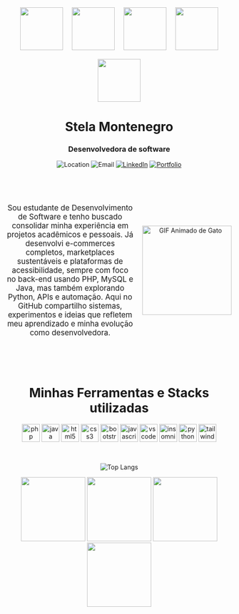 <div style="display: flex; justify-content: center; flex-wrap: wrap; gap: 20px; width: 100%;">
  <img src="https://i.pinimg.com/originals/22/89/f2/2289f2d12ec3671717ae25b6a33b3aeb.gif" style="width: 10vw; min-width: 80px;">
  <img src="https://i.pinimg.com/originals/22/89/f2/2289f2d12ec3671717ae25b6a33b3aeb.gif" style="width: 10vw; min-width: 80px;">
  <img src="https://i.pinimg.com/originals/22/89/f2/2289f2d12ec3671717ae25b6a33b3aeb.gif" style="width: 10vw; min-width: 80px;">
  <img src="https://i.pinimg.com/originals/22/89/f2/2289f2d12ec3671717ae25b6a33b3aeb.gif" style="width: 10vw; min-width: 80px;">
  <img src="https://i.pinimg.com/originals/22/89/f2/2289f2d12ec3671717ae25b6a33b3aeb.gif" style="width: 10vw; min-width: 80px;">
</div>

<h1 align="center">Stela Montenegro</h1>
<h3 align="center">Desenvolvedora de software</h3>
<div align="center">



![Location](https://img.shields.io/badge/Location-São%20Paulo%2C%20Brasil-00B5A1?style=for-the-badge&logo=location-arrow&logoColor=white&color=00B5A1)
![Email](https://img.shields.io/badge/Email-stelamontenegro37%40gmail.com-00B5A1?style=for-the-badge&logo=gmail&logoColor=white&color=00B5A1)
[![LinkedIn](https://img.shields.io/badge/LinkedIn-Stela%20Montenegro-00B5A1?style=for-the-badge&logo=linkedin&logoColor=white&color=00B5A1)](https://www.linkedin.com/in/stelasm/)
[![Portfolio](https://img.shields.io/badge/Portfolio-stela--sm.github.io%2Fportifolio-00B5A1?style=for-the-badge&logo=github&logoColor=white&color=00B5A1)](https://stela-sm.github.io/portifolio/)

<br><br>
<div style="display: flex; align-items: center; justify-content: flex-start; width: 100%;">

  <p style="margin-right: 20px; font-size: 1.2em;">
   Sou estudante de Desenvolvimento de Software e tenho buscado consolidar minha experiência em projetos acadêmicos e pessoais. Já desenvolvi e-commerces completos, marketplaces sustentáveis e plataformas de acessibilidade, sempre com foco no back-end usando PHP, MySQL e Java, mas também explorando Python, APIs e automação. Aqui no GitHub compartilho sistemas, experimentos e ideias que refletem meu aprendizado e minha evolução como desenvolvedora.
  </p>

  <img src="https://i.pinimg.com/originals/91/2b/1b/912b1bf673be63c2d5bbb1a2c4b8dfa3.gif" alt="GIF Animado de Gato" width="200px" height="auto" style="border: none; outline: none;" />

</div>
<br>
<br>
<br>

  <h1 align="center" style="margin-top:40px">Minhas Ferramentas e Stacks utilizadas</h1>

<p align="center">

  <img src="https://cdn.jsdelivr.net/gh/devicons/devicon/icons/php/php-original.svg" alt="php" width="40" height="40"/>

  <img src="https://cdn.jsdelivr.net/gh/devicons/devicon/icons/java/java-original.svg" alt="java" width="40" height="40"/>

  <img src="https://cdn.jsdelivr.net/gh/devicons/devicon/icons/html5/html5-original.svg" alt="html5" width="40" height="40"/>

  <img src="https://cdn.jsdelivr.net/gh/devicons/devicon/icons/css3/css3-original.svg" alt="css3" width="40" height="40"/>

  <img src="https://cdn.jsdelivr.net/gh/devicons/devicon/icons/bootstrap/bootstrap-original.svg" alt="bootstrap" width="40" height="40"/>

  <img src="https://cdn.jsdelivr.net/gh/devicons/devicon/icons/javascript/javascript-original.svg" alt="javascript" width="40" height="40"/>

  <img src="https://cdn.jsdelivr.net/gh/devicons/devicon/icons/vscode/vscode-original.svg" alt="vscode" width="40" height="40"/>

  <img src="https://cdn.jsdelivr.net/gh/devicons/devicon/icons/insomnia/insomnia-original.svg" alt="insomnia" width="40" height="40"/>

  <img src="https://cdn.jsdelivr.net/gh/devicons/devicon/icons/python/python-original.svg" alt="python" width="40" height="40"/>

  <img src="https://cdn.jsdelivr.net/gh/devicons/devicon/icons/tailwindcss/tailwindcss-original.svg" alt="tailwindcss" width="40" height="40"/>
</p>

<br>

![Top Langs](https://github-readme-stats.vercel.app/api/top-langs/?username=stela-sm&layout=compact&theme=merko)



<img src="https://i.pinimg.com/originals/6a/66/24/6a6624d2a3929ad37419214b02a7640d.gif" style="width: 15vw; height: auto; border: none; outline: none;">
<img src="https://i.pinimg.com/originals/6a/66/24/6a6624d2a3929ad37419214b02a7640d.gif" style="width: 15vw; height: auto; border: none; outline: none;">
<img src="https://i.pinimg.com/originals/6a/66/24/6a6624d2a3929ad37419214b02a7640d.gif" style="width: 15vw; height: auto; border: none; outline: none;">
<img src="https://i.pinimg.com/originals/6a/66/24/6a6624d2a3929ad37419214b02a7640d.gif" style="width: 15vw; height: auto; border: none; outline: none;">
